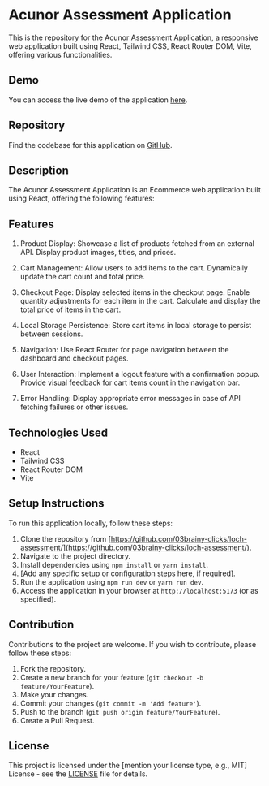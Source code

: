 # Acunor Assessment Application

This is the repository for the Acunor Assessment Application, a responsive web application built using React, Tailwind CSS, React Router DOM, Vite, offering various functionalities.

## Demo

You can access the live demo of the application [here](https://csk-loch.netlify.app/).

## Repository

Find the codebase for this application on [GitHub](https://github.com/03brainy-clicks/loch-assessment/).

## Description

The Acunor Assessment Application is an Ecommerce web application built using React, offering the following features:

## Features

1.  Product Display:
        Showcase a list of products fetched from an external API.
        Display product images, titles, and prices.

2.    Cart Management:
        Allow users to add items to the cart.
        Dynamically update the cart count and total price.

 3.   Checkout Page:
        Display selected items in the checkout page.
        Enable quantity adjustments for each item in the cart.
        Calculate and display the total price of items in the cart.

  4.  Local Storage Persistence:
        Store cart items in local storage to persist between sessions.

  5.  Navigation:
        Use React Router for page navigation between the dashboard and checkout pages.

  6. User Interaction:
        Implement a logout feature with a confirmation popup.
        Provide visual feedback for cart items count in the navigation bar.

 7.   Error Handling:
        Display appropriate error messages in case of API fetching failures or other issues.

## Technologies Used

- React
- Tailwind CSS
- React Router DOM
- Vite

## Setup Instructions

To run this application locally, follow these steps:

1. Clone the repository from [https://github.com/03brainy-clicks/loch-assessment/](https://github.com/03brainy-clicks/loch-assessment/).
2. Navigate to the project directory.
3. Install dependencies using `npm install` or `yarn install`.
4. [Add any specific setup or configuration steps here, if required].
5. Run the application using `npm run dev` or `yarn run dev`.
6. Access the application in your browser at `http://localhost:5173` (or as specified).

## Contribution

Contributions to the project are welcome. If you wish to contribute, please follow these steps:

1. Fork the repository.
2. Create a new branch for your feature (`git checkout -b feature/YourFeature`).
3. Make your changes.
4. Commit your changes (`git commit -m 'Add feature'`).
5. Push to the branch (`git push origin feature/YourFeature`).
6. Create a Pull Request.

## License

This project is licensed under the [mention your license type, e.g., MIT] License - see the [LICENSE](LICENSE) file for details.
